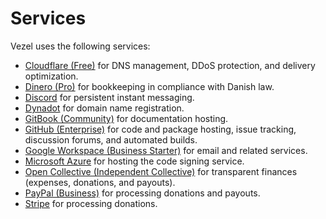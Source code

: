 # Services

Vezel uses the following services:

* [Cloudflare (Free)](https://dash.cloudflare.com) for DNS management, DDoS
  protection, and delivery optimization.
* [Dinero (Pro)](https://app.dinero.dk) for bookkeeping in compliance with
  Danish law.
* [Discord](https://discord.gg/wtzCfaX2Nj) for persistent instant messaging.
* [Dynadot](https://www.dynadot.com/account) for domain name registration.
* [GitBook (Community)](https://app.gitbook.com/o/P8o5dXt7bteWr6hK73oR/home) for
  documentation hosting.
* [GitHub (Enterprise)](https://github.com/vezel-dev) for code and package
  hosting, issue tracking, discussion forums, and automated builds.
* [Google Workspace (Business Starter)](https://mail.google.com/a/vezel.dev) for
  email and related services.
* [Microsoft Azure](https://portal.azure.com) for hosting the code signing
  service.
* [Open Collective (Independent Collective)](https://opencollective.com/vezel)
  for transparent finances (expenses, donations, and payouts).
* [PayPal (Business)](https://paypal.me/vezel) for processing donations and
  payouts.
* [Stripe](https://dashboard.stripe.com) for processing donations.
